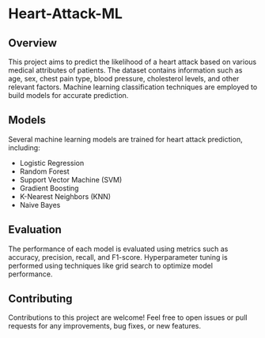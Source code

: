 # Heart-Attack-ML

## Overview
This project aims to predict the likelihood of a heart attack based on various medical attributes of patients. The dataset contains information such as age, sex, chest pain type, blood pressure, cholesterol levels, and other relevant factors. Machine learning classification techniques are employed to build models for accurate prediction.

## Models
Several machine learning models are trained for heart attack prediction, including:
- Logistic Regression
- Random Forest
- Support Vector Machine (SVM)
- Gradient Boosting
- K-Nearest Neighbors (KNN)
- Naive Bayes

## Evaluation
The performance of each model is evaluated using metrics such as accuracy, precision, recall, and F1-score. Hyperparameter tuning is performed using techniques like grid search to optimize model performance.

## Contributing
Contributions to this project are welcome! Feel free to open issues or pull requests for any improvements, bug fixes, or new features.
